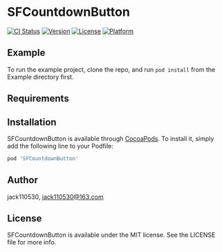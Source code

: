 # SFCountdownButton

[![CI Status](https://img.shields.io/travis/jack110530/SFCountdownButton.svg?style=flat)](https://travis-ci.org/jack110530/SFCountdownButton)
[![Version](https://img.shields.io/cocoapods/v/SFCountdownButton.svg?style=flat)](https://cocoapods.org/pods/SFCountdownButton)
[![License](https://img.shields.io/cocoapods/l/SFCountdownButton.svg?style=flat)](https://cocoapods.org/pods/SFCountdownButton)
[![Platform](https://img.shields.io/cocoapods/p/SFCountdownButton.svg?style=flat)](https://cocoapods.org/pods/SFCountdownButton)

## Example

To run the example project, clone the repo, and run `pod install` from the Example directory first.

## Requirements

## Installation

SFCountdownButton is available through [CocoaPods](https://cocoapods.org). To install
it, simply add the following line to your Podfile:

```ruby
pod 'SFCountdownButton'
```

## Author

jack110530, jack110530@163.com

## License

SFCountdownButton is available under the MIT license. See the LICENSE file for more info.
